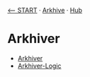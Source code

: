 [⟵ START](../../START.md) · [Arkhive](../Arkhive.md) · [Hub](../../HUB/README.md)

# Arkhiver

- [Arkhiver](Arkhiver.md)
- [Arkhiver-Logic](Arkhiver-Logic.md)
